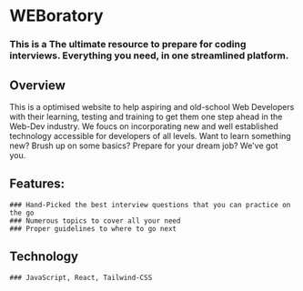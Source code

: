 # WEBoratory
### This is a The ultimate resource to prepare for coding interviews. Everything you need, in one streamlined platform.

## Overview
 This is a optimised website to help aspiring and old-school Web Developers with their learning, testing and training to get them one step ahead in the Web-Dev industry. We foucs on incorporating new and well established technology accessible for developers of all levels. Want to learn something new? Brush up on some basics? Prepare for your dream job? We've got you. 

## Features:
    ### Hand-Picked the best interview questions that you can practice on the go
    ### Numerous topics to cover all your need
    ### Proper guidelines to where to go next 

## Technology
    ### JavaScript, React, Tailwind-CSS
